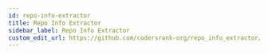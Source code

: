 ```yaml
---
id: repo-info-extractor
title: Repo Info Extractor
sidebar_label: Repo Info Extractor
custom_edit_url: https://github.com/codersrank-org/repo_info_extractor/blob/master/README.md
---
```


<!-- DOCS_START -->